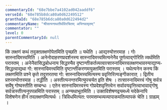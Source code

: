 ```yaml
---
commentaryId: "68e7bbe7a4102ad042aaddf6"
verseId: "68e785b8dca80a0d62249512"
granthaId: "68e785b6dca80a0d622494d2"
commentaryName: "श्रीसत्यनाथतीर्थविरचितम् अभिनवामृतम्"
commentator: ""
level: 0
parentCommentaryId: null
---
```





















<p><span style="font-size: 12pt; font-family: &quot;Sanskrit Text&quot;, serif;">किं लक्षणं कथं तदुक्तलक्षणोपेतमिति पृच्छति </span><span style="font-size: 12pt; font-family: &quot;Sanskrit Text&quot;, serif;">॥</span><span style="font-size: 12pt; font-family: &quot;Sanskrit Text&quot;, serif;"> </span><span style="font-size: 12pt; font-family: &quot;Sanskrit Text&quot;, serif;">यथेति
। आद्यस्योत्तरमाह । गोः सास्नादिमत्त्वमिति । अनेनोदाहरणप्रदर्शनस्य सास्नादिमत्त्वमित्यनेनैव
पूर्णत्वाद्गोरिति व्यर्थमिति परास्तम् । अनेनैवासिद्धबोधनाय सिद्धस्यैव दृष्टान्तीकर्तव्यत्वात्सास्नादिमत्त्वलक्षणभावस्याद्याप्य-
सिद्धत्वाद्यथा गो: सास्नादिमत्त्वमिति दृष्टान्तीकरणमयुक्तमिति परास्तम् । यथेत्यनेन
कस्य किं लक्षणमिति प्रश्ने कृते तदुत्तरतया गो: सास्नादिमत्त्वमित्यस्य प्रवृत्तिरित्यङ्गीकारात्
। द्वितीय प्रश्नस्योत्तरमाह । तद्धीति । अस्तीत्यनन्तरमित्युपचर्यत इति शेषः । तत्सास्नादिमत्त्वं
गोषु सर्वत्र सर्वेषु गोष्वस्तीति सम्बन्धः । एतेन सास्नादिमत्त्वस्य गोप्रदेशवृत्तित्वेन
सर्वावयवृत्तित्वाभावाद्गोषु सर्वत्रास्तीत्यनुपपन्नमिति परास्तम् </span><span style="font-size: 12pt; font-family: &quot;Sanskrit Text&quot;, serif;">॥</span><span style="font-size: 12pt; font-family: &quot;Sanskrit Text&quot;, serif;"> </span><span style="font-size: 12pt; font-family: &quot;Sanskrit Text&quot;, serif;">अन्यथाभूतमिति
। उक्तविशेषणद्वयमध्ये यदेकेनापि विशेषणेन हीनं तदलक्षणमित्यर्थः । त्रिविधमित्यत:
परमसम्भव्यव्यापाकमतिव्यापकं चेति 1 ग्राह्यम् ।</span></p>







